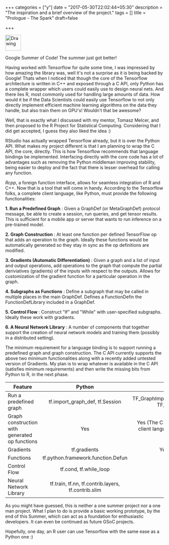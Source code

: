 +++
categories = ["y"]
date = "2017-05-30T22:02:44+05:30"
description = "The inspiration and a brief overview of the project."
tags = []
title = "Prologue - The Spark"
draft=false

+++

<img src="https://developers.google.com/open-source/gsoc/images/gsoc2016-sun-373x373.png" alt="Drawing" style="width: 50px;height: 50px;"/>

Google Summer of Code! The summer just got better!

Having worked with Tensorflow for quite some time, I was impressed by how amazing the library was, well it's not a surprise
as it is being backed by Google! Thats when I noticed that though the core of the Tensorflow architecture is written in C++ and exposed through a C API, only Python has a complete wrapper which  users could easily use to design neural nets. And there lies R, most commonly used for handling large amounts of data. How would it be if the Data Scientists could easily use Tensorflow to not only directly implement efficient machine learning algorithms on the data they handle, but also train them on GPU's! Wouldn’t that be awesome?

Well, that is exactly what I discussed with my mentor, Tomasz Melcer, and then proposed to the R Project for Statistical Computing. Considering that I did get accepted, I guess they also liked the idea :)

RStudio has actually wrapped Tensorflow already, but it is over the Python API. What makes my project different is that I am planning to wrap the C API, the core, directly. This is how Tensorflow recommends that language bindings be implemented. Interfacing directly with the core code has a lot of advantages such as removing the Python middleman improving stability, being easier to deploy and the fact that there is lesser overhead for calling any function.

*Rcpp*, a foreign function interface, allows for seamless integration of R and C++. Now that is a tool that will come in handy. According to the Tensorflow folks, a complete client language, like Python, must provide the following functionalities:

**1. Run a Predefined Graph** : Given a GraphDef (or MetaGraphDef) protocol message, be able to create a session, run queries, and get tensor results. This is sufficient for a mobile app or server that wants to run inference on a pre-trained model.

**2. Graph Construction** : At least one function per defined TensorFlow op that adds an operation to the graph. Ideally these functions would be automatically generated so they stay in sync as the op definitions are modified.

**3. Gradients (Automatic Differentiation)** : Given a graph and a list of input and output operations, add operations to the graph that compute the partial deriviatives (gradients) of the inputs with respect to the outputs. Allows for customization of the gradient function for a particular operation in the graph.

**4. Subgraphs as Functions** : Define a subgraph that may be called in multiple places in the main GraphDef. Defines a FunctionDefin the FunctionDefLibrary included in a GraphDef.

**5. Control Flow** : Construct "If" and "While" with user-specified subgraphs. Ideally these work with gradients.

**6. A Neural Network Library** : A number of components that together support the creation of neural network models and training them (possibly in a distributed setting).


The minimum requirement for a language binding is to support running a predefined graph and graph construction. The C API currently supports the above two minimum functionalities along with a recently added untested version of Gradients. My plan is to wrap whatever is available in the C API (satisfies minimum requirements) and then write the missing bits from Python to R, in the next phase.

| Feature        | Python           | C  |
| ------------- |:-------------:| -----:|
| Run a predefined graph     | tf.import_graph_def, tf.Session | TF_GraphImportGraphDef, TF_NewSession |
| Graph construction with generated op functions      | Yes     |   Yes (The C API supports client languages that do this) |
| Gradients | tf.gradients     |    Yes (Untested) |
| Functions     | tf.python.framework.function.Defun |  |
| Control Flow      | tf.cond, tf.while_loop      |    |
| Neural Network Library | tf.train, tf.nn, tf.contrib.layers, tf.contrib.slim      |     |

As you might have guessed, this is neither a one summer project nor a one man project. What I plan to do is provide a basic working prototype, by the end of this Summer, which can act as a foundation for enthusiastic developers. It can even be continued as future GSoC projects.

Hopefully, one day, an R user can use Tensorflow with the same ease as a Python one :)
